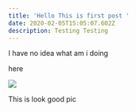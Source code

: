 ```yaml
---
title: 'Hello This is first post '
date: 2020-02-05T15:05:07.602Z
description: Testing Testing
---
```

I have no idea what am i doing 

here

![](/img/p1.jpg)

This is look good pic
